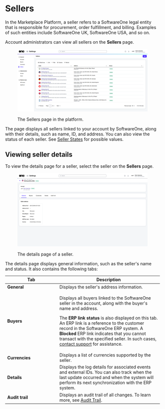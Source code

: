 # Sellers

In the Marketplace Platform, a seller refers to a SoftwareOne legal entity that is responsible for procurement, order fulfillment, and billing. Examples of such entities include SoftwareOne UK, SoftwareOne USA, and so on.

Account administrators can view all sellers on the **Sellers** page.

<div data-with-frame="true"><figure><img src="../../../.gitbook/assets/settings_sellers.png" alt=""><figcaption><p>The Sellers page in the platform.</p></figcaption></figure></div>

The page displays all sellers linked to your account by SoftwareOne, along with their details, such as name, ID, and address. You can also view the status of each seller. See [Seller States](seller-states.md) for possible values.

## Viewing seller details <a href="#subscription-details" id="subscription-details"></a>

To view the details page for a seller, select the seller on the **Sellers** page.&#x20;

<div data-with-frame="true"><figure><img src="../../../.gitbook/assets/settings_seller_details.png" alt=""><figcaption><p>The details page of a seller.</p></figcaption></figure></div>

The details page displays general information, such as the seller's name and status. It also contains the following tabs:

<table><thead><tr><th width="156">Tab</th><th>Description</th></tr></thead><tbody><tr><td><strong>General</strong></td><td>Displays the seller's address information. </td></tr><tr><td><strong>Buyers</strong></td><td><p>Displays all buyers linked to the SoftwareOne seller in the account, along with the buyer's name and address. </p><p></p><p>The <strong>ERP link status</strong> is also displayed on this tab. An ERP link is a reference to the customer record in the SoftwareOne ERP system. A <strong>Blocked</strong> ERP link indicates that you cannot transact with the specified seller. In such cases, <a href="../../../help-and-support/contact-support.md">contact support</a> for assistance.</p></td></tr><tr><td><strong>Currencies</strong></td><td>Displays a list of currencies supported by the seller.</td></tr><tr><td><strong>Details</strong> </td><td>Displays the log details for associated events and external IDs. You can also track when the last update occurred and when the system will perform its next synchronization with the ERP system.</td></tr><tr><td><strong>Audit trail</strong></td><td>Displays an audit trail of all changes. To learn more, see <a href="../audit-trail.md">Audit Trail</a>.</td></tr></tbody></table>
